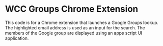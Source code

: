 WCC Groups Chrome Extension
===========================

This code is for a Chrome extension that launches a Google Groups lookup.
The highlighted email address is used as an input for the search.
The members of the Google group are displayed using an apps script UI application.

